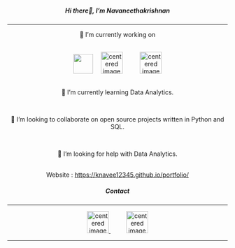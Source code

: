 <h5 align="center"> Hi there👋, I’m Navaneethakrishnan</h5>
<hr>
<div align="center">
  <p align+"center">🔭 I’m currently working on </p> <br>
  <img src="https://freepngimg.com/thumb/python_logo/5-2-python-logo-png-image.png" height="45" />&emsp;
  <img src="https://www.freeiconspng.com/uploads/c--logo-icon-0.png" width="50" alt="centered image" /> &emsp; &emsp;
  <img src="https://www.freeiconspng.com/uploads/sql-database-icon-png-17.png" width="50"  alt="centered image" />
</div>
<br>
 
<p align="center">🌱 I’m currently learning Data Analytics.</p>
<br>
<p align="center">👯 I’m looking to collaborate on open source projects written in Python and SQL.</p>  
<br>
<p align="center">🤔 I’m looking for help with Data Analytics.</p>  
<br>  
<div align="center" >Website : 
  <a align="center" href="https://knavee12345.github.io/portfolio/">https://knavee12345.github.io/portfolio/</a>
</div>
<div  align="center">
  <h5  align="center" >Contact</h5>
  <hr>
  <a align="center" href="mailto:navaneethakrishnang99@gmail.com?subject=Mail From GitHub">
    <img src="https://png2.cleanpng.com/sh/db31b95a2dfd3f0bc400221c10ccf959/L0KzQYm3U8MxN5huj5H0aYP2gLBuTfduaZpxRdV4bYD4hLb5Tflkd594Rd54Z3Awdb7oifwub55mgd42NXHldYHpUMliP5Q2SKY3MUW6SIa4V8YyPWM3TKI9MUC4RomAUb5xdpg=/kisspng-gmail-computer-icons-logo-email-gmail-5abe0b09a7c104.1578517615224041056871.png" height="50" alt="centered image"/>
  </a> &emsp; &emsp;
 <a  align="center" href="http://www.linkedin.com/in/navaneethakrishnan-g-877a04202">
  <img src="https://png2.cleanpng.com/sh/fd1cc139000b40b86f4904dcd1b2919e/L0KzQYm3V8EyN5hwi5H0aYP2gLBuTfxqdpxqfNt3LYPyc7rojL1ubZVueZ92YYLudcXwjvcua5DyiOd9ZYKwebT2jwMudJDsReVxYYLoPcH1h702amU6e9NvOUO6Qra5Vb40PGk3TaQ9MUG4Q4K6UMA3OGI3Sqg3cH7q/kisspng-linkedin-social-media-marketing-computer-icons-log-share-png-5b45caf9372e25.348252411531300601226.png" height="50" alt="centered image" />
  </a>
</div>
<hr>
